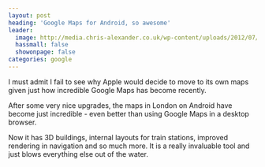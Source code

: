 ```yaml
---
layout: post
heading: 'Google Maps for Android, so awesome'
leader:
  image: http://media.chris-alexander.co.uk/wp-content/uploads/2012/07/wpid-Screenshot_2012-07-07-13-50-051.png
  hassmall: false
  showonpage: false
categories: google
---
```


I must admit I fail to see why Apple would decide to move to its own maps given just how incredible Google Maps has become recently. 

After some very nice upgrades, the maps in London on Android have become just incredible - even better than using Google Maps in a desktop browser. 

Now it has 3D buildings, internal layouts for train stations, improved rendering in navigation and so much more. It is a really invaluable tool and just blows everything else out of the water. 

<!-- Replace missing image from http://media.chris-alexander.co.uk/wp-content/uploads/2012/07/wpid-Screenshot_2012-05-15-19-44-571.png -->

<!-- Replace missing image from http://media.chris-alexander.co.uk/wp-content/uploads/2012/07/wpid-Screenshot_2012-07-07-13-50-051.png -->

<!-- Replace missing image from http://media.chris-alexander.co.uk/wp-content/uploads/2012/07/wpid-Screenshot_2012-07-07-13-50-111.png -->

<!-- Replace missing image from http://media.chris-alexander.co.uk/wp-content/uploads/2012/07/wpid-Screenshot_2012-07-07-19-02-131.png -->

